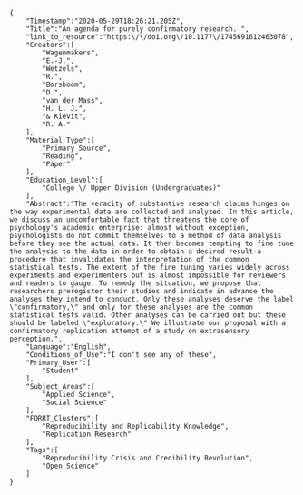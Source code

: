 
    {
        "Timestamp":"2020-05-29T18:26:21.205Z",
        "Title":"An agenda for purely confirmatory research. ",
        "link_to_resource":"https:\/\/doi.org\/10.1177\/1745691612463078",
        "Creators":[
            "Wagenmakers",
            "E.-J.",
            "Wetzels",
            "R.",
            "Borsboom",
            "D.",
            "van der Mass",
            "H. L. J.",
            "& Kievit",
            "R. A."
        ],
        "Material_Type":[
            "Primary Source",
            "Reading",
            "Paper"
        ],
        "Education_Level":[
            "College \/ Upper Division (Undergraduates)"
        ],
        "Abstract":"The veracity of substantive research claims hinges on the way experimental data are collected and analyzed. In this article, we discuss an uncomfortable fact that threatens the core of psychology's academic enterprise: almost without exception, psychologists do not commit themselves to a method of data analysis before they see the actual data. It then becomes tempting to fine tune the analysis to the data in order to obtain a desired result-a procedure that invalidates the interpretation of the common statistical tests. The extent of the fine tuning varies widely across experiments and experimenters but is almost impossible for reviewers and readers to gauge. To remedy the situation, we propose that researchers preregister their studies and indicate in advance the analyses they intend to conduct. Only these analyses deserve the label \"confirmatory,\" and only for these analyses are the common statistical tests valid. Other analyses can be carried out but these should be labeled \"exploratory.\" We illustrate our proposal with a confirmatory replication attempt of a study on extrasensory perception.",
        "Language":"English",
        "Conditions_of_Use":"I don't see any of these",
        "Primary_User":[
            "Student"
        ],
        "Subject_Areas":[
            "Applied Science",
            "Social Science"
        ],
        "FORRT_Clusters":[
            "Reproducibility and Replicability Knowledge",
            "Replication Research"
        ],
        "Tags":[
            "Reproducibility Crisis and Credibility Revolution",
            "Open Science"
        ]
    }
